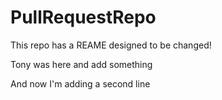 # PullRequestRepo
This repo has a REAME designed to be changed!

Tony was here and add something

And now I'm adding a second line
